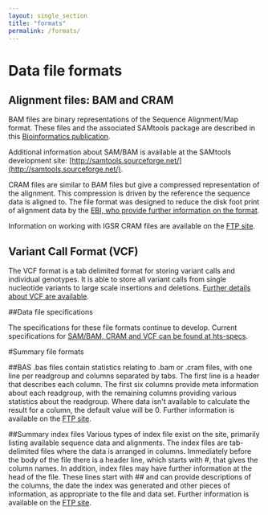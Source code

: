 ```yaml
---
layout: single_section
title: "formats"
permalink: /formats/
---
```

# Data file formats

## Alignment files: BAM and CRAM

BAM files are binary representations of the Sequence Alignment/Map format. These files and the associated SAMtools package are described in this [Bioinformatics publication](http://bioinformatics.oxfordjournals.org/cgi/content/abstract/25/16/2078).

Additional information about SAM/BAM is available at the SAMtools development site: [http://samtools.sourceforge.net/](http://samtools.sourceforge.net/).

CRAM files are similar to BAM files but give a compressed representation of the alignment. This compression is driven by the reference the sequence data is aligned to. The file format was designed to reduce the disk foot print of alignment data by the [EBI, who provide further information on the format](http://www.ebi.ac.uk/ena/software/cram-toolkit).

Information on working with IGSR CRAM files are available on the [FTP site](ftp://ftp.1000genomes.ebi.ac.uk/vol1/ftp/README_using_1000genomes_cram.md).

## Variant Call Format (VCF)

The VCF format is a tab delimited format for storing variant calls and individual genotypes. It is able to store all variant calls from single nucleotide variants to large scale insertions and deletions. [Further details about VCF are available](/wiki/Analysis/variant-call-format). 

##Data file specifications

The specifications for these file formats continue to develop. Current specifications for [SAM/BAM, CRAM and VCF can be found at hts-specs](https://samtools.github.io/hts-specs/).

#Summary file formats

##BAS
.bas files contain statistics relating to .bam or .cram files, with one line per readgroup and columns separated by
tabs. The first line is a header that describes each column. The first six columns
provide meta information about each readgroup, with the remaining columns providing various statistics about the readgroup. Where data isn't available to calculate the
result for a column, the default value will be 0. Further information is available on the [FTP site](ftp://ftp.1000genomes.ebi.ac.uk/vol1/ftp/README_file_formats_and_descriptions.md).


##Summary index files
Various types of index file exist on the site, primarily listing available sequence data and alignments. The index files are tab-delimited files where the data is arranged in columns. Immediately before the body of the file there is a header line, which starts with #, that gives the column names. In addition, index files may have further information at the head of the file. These lines start with ## and can provide descriptions of the columns, the date the index was generated and other pieces of information, as appropriate to the file and data set. Further information is available on the [FTP site](ftp://ftp.1000genomes.ebi.ac.uk/vol1/ftp/README_file_formats_and_descriptions.md).
